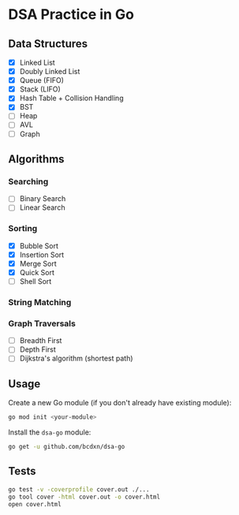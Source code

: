 # DSA Practice in Go

## Data Structures

- [x] Linked List
- [x] Doubly Linked List
- [x] Queue (FIFO)
- [x] Stack (LIFO)
- [x] Hash Table + Collision Handling
- [x] BST
- [ ] Heap
- [ ] AVL
- [ ] Graph

## Algorithms

### Searching

- [ ] Binary Search
- [ ] Linear Search

### Sorting

- [x] Bubble Sort
- [x] Insertion Sort
- [x] Merge Sort
- [x] Quick Sort
- [ ] Shell Sort

### String Matching

### Graph Traversals

- [ ] Breadth First
- [ ] Depth First
- [ ] Dijkstra's algorithm (shortest path)

## Usage

Create a new Go module (if you don't already have existing module):

```bash
go mod init <your-module>
```

Install the `dsa-go` module:

```bash
go get -u github.com/bcdxn/dsa-go
```

## Tests

```bash
go test -v -coverprofile cover.out ./...
go tool cover -html cover.out -o cover.html
open cover.html
```
